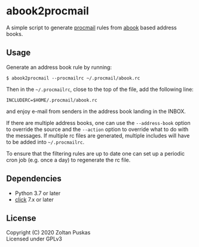 # abook2procmail

A simple script to generate [procmail](http://www.procmail.org/) rules from
[abook](http://abook.sourceforge.net/) based address books.

## Usage

Generate an address book rule by running:

```
$ abook2procmail --procmailrc ~/.procmail/abook.rc
```

Then in the `~/.procmailrc`, close to the top of the file,  add the following
line:

```
INCLUDERC=$HOME/.procmail/abook.rc
```

and enjoy e-mail from senders in the address book landing in the INBOX.

If there are multiple address books, one can use the `--address-book` option to
override the source and the `--action` option to override what to do with the
messages. If multiple rc files are generated, multiple includes will have to be
added into `~/.procmailrc`.

To ensure that the filtering rules are up to date one can set up a periodic
cron job (e.g. once a day) to regenerate the rc file.

## Dependencies

- Python 3.7 or later
- [click](https://click.palletsprojects.com/en/7.x/) 7.x or later

## License

Copyright (C) 2020 Zoltan Puskas  
Licensed under GPLv3
